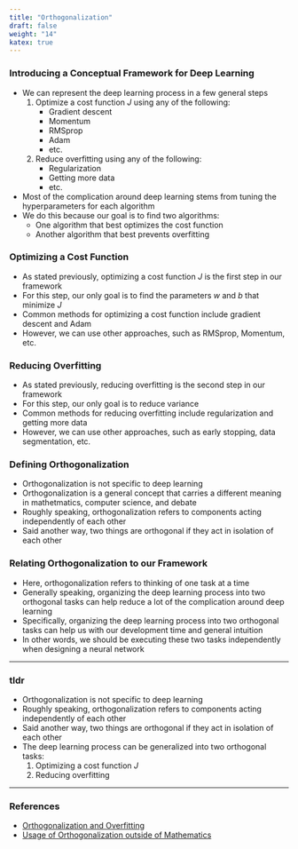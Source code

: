 ```yaml
---
title: "Orthogonalization"
draft: false
weight: "14"
katex: true
---
```


### Introducing a Conceptual Framework for Deep Learning
- We can represent the deep learning process in a few general steps
	1. Optimize a cost function $J$ using any of the following:
		- Gradient descent
		- Momentum
		- RMSprop
		- Adam
		- etc.
	2. Reduce overfitting using any of the following:
		- Regularization
		- Getting more data
		- etc.
- Most of the complication around deep learning stems from tuning the hyperparameters for each algorithm
- We do this because our goal is to find two algorithms:
	- One algorithm that best optimizes the cost function
	- Another algorithm that best prevents overfitting

### Optimizing a Cost Function
- As stated previously, optimizing a cost function $J$ is the first step in our framework
- For this step, our only goal is to find the parameters $w$ and $b$ that minimize $J$
- Common methods for optimizing a cost function include gradient descent and Adam
- However, we can use other approaches, such as RMSprop, Momentum, etc.

### Reducing Overfitting
- As stated previously, reducing overfitting is the second step in our framework
- For this step, our only goal is to reduce variance
- Common methods for reducing overfitting include regularization and getting more data
- However, we can use other approaches, such as early stopping, data segmentation, etc.

### Defining Orthogonalization
- Orthogonalization is not specific to deep learning
- Orthogonalization is a general concept that carries a different meaning in mathetmatics, computer science, and debate
- Roughly speaking, orthogonalization refers to components acting independently of each other
- Said another way, two things are orthogonal if they act in isolation of each other

### Relating Orthogonalization to our Framework
- Here, orthogonalization refers to thinking of one task at a time
- Generally speaking, organizing the deep learning process into two orthogonal tasks can help reduce a lot of the complication around deep learning
- Specifically, organizing the deep learning process into two orthogonal tasks can help us with our development time and general intuition
- In other words, we should be executing these two tasks independently when designing a neural network

---

### tldr
- Orthogonalization is not specific to deep learning
- Roughly speaking, orthogonalization refers to components acting independently of each other
- Said another way, two things are orthogonal if they act in isolation of each other
- The deep learning process can be generalized into two orthogonal tasks:
	1. Optimizing a cost function $J$
	2. Reducing overfitting
---

### References
- [Orthogonalization and Overfitting](https://www.youtube.com/watch?v=BOCLq2gpcGU&list=PLkDaE6sCZn6Hn0vK8co82zjQtt3T2Nkqc&index=8)
- [Usage of Orthogonalization outside of Mathematics](https://english.stackexchange.com/questions/12219/usage-of-the-word-orthogonal-outside-of-mathematics)
